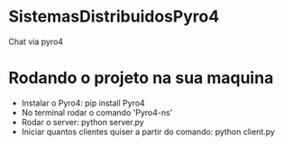 # SistemasDistribuidosPyro4
Chat via pyro4

# Rodando o projeto na sua maquina
- Instalar o Pyro4: pip install Pyro4
- No terminal rodar o comando 'Pyro4-ns' 
- Rodar o server: python server.py
- Iniciar quantos clientes quiser a partir do comando: python client.py
